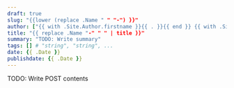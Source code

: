 ```yaml
---
draft: true
slug: "{{lower (replace .Name " " "-") }}"
author: ["{{ with .Site.Author.firstname }}{{ . }}{{ end }} {{ with .Site.Author.lastname }}{{ . }}{{ end }}"]
title: "{{ replace .Name "-" " " | title }}"
summary: "TODO: Write summary"
tags: [] # "string", "string", ... 
date: {{ .Date }}
publishdate: {{ .Date }}
---
```


TODO: Write POST contents